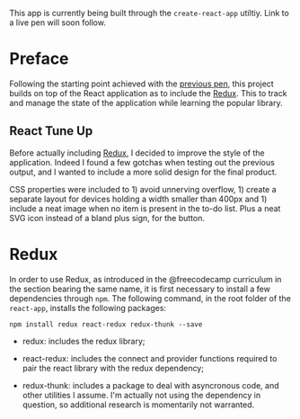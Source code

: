 This app is currently being built through the `create-react-app` utiltiy. Link to a live pen will soon follow.

<!-- Link to the working pen right [here](). -->

# Preface

Following the starting point achieved with the [previous pen](https://codepen.io/borntofrappe/full/jpqLer/), this project builds on top of the React application as to include the [Redux](https://redux.js.org/). This to track and manage the state of the application while learning the popular library.

## React Tune Up

Before actually including [Redux](https://redux.js.org/), I decided to improve the style of the application. Indeed I found a few gotchas when testing out the previous output, and I wanted to include a more solid design for the final product.

CSS properties were included to 1) avoid unnerving overflow, 1) create a separate layout for devices holding a width smaller than 400px and 1) include a neat image when no item is present in the to-do list. Plus a neat SVG icon instead of a bland plus sign, for the button.

# Redux

In order to use Redux, as introduced in the @freecodecamp curriculum in the section bearing the same name, it is first necessary to install a few dependencies through `npm`. The following command, in the root folder of the `react-app`, installs the following packages:

```code
npm install redux react-redux redux-thunk --save
```

- redux: includes the redux library;

- react-redux: includes the connect and provider functions required to pair the react library with the redux dependency;

- redux-thunk: includes a package to deal with asyncronous code, and other utilities I assume. I'm actually not using the dependency in question, so additional research is momentarily not warranted.

<!-- 
add notes on using Redux in the application
notes delayed to a future update as the project proved to be more challenging than anticipated
-->